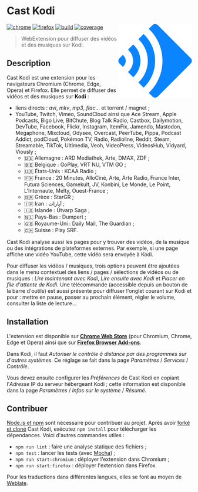 # Cast Kodi

<!-- Utiliser du HTML pour faire flotter l'image à droite. -->
<!-- markdownlint-disable-next-line no-inline-html-->
<img src="src/img/icon.svg" align="right" alt="Logo de Cast Kodi">

[![chrome][img-chrome]][link-chrome]
[![firefox][img-firefox]][link-firefox]
[![build][img-build]][link-build]
[![coverage][img-coverage]][link-coverage]

> WebExtension pour diffuser des vidéos et des musiques sur Kodi.

## Description

Cast Kodi est une extension pour les navigateurs Chromium (Chrome, Edge, Opera)
et Firefox. Elle permet de diffuser des vidéos et des musiques sur **Kodi** :

- liens directs : _avi_, _mkv_, _mp3_, _flac_… et torrent / magnet ;
- YouTube, Twitch, Vimeo, SoundCloud ainsi que Ace Stream, Apple Podcasts,
  Bigo Live, BitChute, Blog Talk Radio, Castbox, Dailymotion, DevTube, Facebook,
  Flickr, Instagram, ItemFix, Jamendo, Mastodon, Megaphone, Mixcloud, Odysee,
  Overcast, PeerTube, Pippa, Podcast Addict, podCloud, Pokémon TV, Radio,
  Radioline, Reddit, Steam, Streamable, TikTok, Ultimedia, Veoh, VideoPress,
  VideosHub, Vidyard, Viously ;
  - 🇩🇪 Allemagne : ARD Mediathek, Arte, DMAX, ZDF ;
  - 🇧🇪 Belgique : GoPlay, VRT NU, VTM GO ;
  - 🇺🇸 États-Unis : KCAA Radio ;
  - 🇫🇷 France : 20 Minutes, AlloCiné, Arte, Arte Radio, France Inter, Futura
    Sciences, Gamekult, JV, Konbini, Le Monde, Le Point, L'Internaute, Melty,
    Ouest-France ;
  - 🇬🇷 Grèce : StarGR ;
  - 🇮🇷 Iran : آپارات<!-- Aparat --> ;
  - 🇮🇸 Islande : Útvarp Saga ;
  - 🇳🇱 Pays-Bas : Dumpert ;
  - 🇬🇧 Royaume-Uni : Daily Mail, The Guardian ;
  - 🇨🇭 Suisse : Play SRF.

Cast Kodi analyse aussi les pages pour y trouver des vidéos, de la musique ou
des intégrations de plateformes externes. Par exemple, si une page affiche une
vidéo YouTube, cette vidéo sera envoyée à Kodi.

Pour diffuser les vidéos / musiques, trois options peuvent être ajoutées dans le
menu contextuel des liens / pages / sélections de vidéos ou de musiques : _Lire
maintenant avec Kodi_, _Lire ensuite avec Kodi_ et _Placer en file d'attente de
Kodi_. Une télécommande (accessible depuis un bouton de la barre d'outils) est
aussi présente pour diffuser l'onglet courant sur Kodi et pour : mettre en
pause, passer au prochain élément, régler le volume, consulter la liste de
lecture…

## Installation

L'extension est disponible sur [**Chrome Web Store**][link-chrome] (pour
Chromium, Chrome, Edge et Opera) ainsi que sur [**Firefox Browser
Add-ons**][link-firefox].

Dans Kodi, il faut _Autoriser le contrôle à distance par des programmes sur
d'autres systèmes_. Ce réglage se fait dans la page _Paramètres_ / _Services_ /
_Contrôle_.

Vous devez ensuite configurer les _Préférences_ de Cast Kodi en copiant
l'_Adresse_ IP du serveur hébergeant Kodi ; cette information est disponible
dans la page _Paramètres_ / _Infos sur le système_ / _Résumé_.

## Contribuer

[Node.js et
npm](https://docs.npmjs.com/downloading-and-installing-node-js-and-npm/) sont
nécessaire pour contribuer au projet. Après avoir [forké et
cloné](https://docs.github.com/en/get-started/quickstart/fork-a-repo) Cast Kodi,
exécutez `npm install` pour télécharger les dépendances. Voici d'autres
commandes utiles :

- `npm run lint` : faire une analyse statique des fichiers ;
- `npm test` : lancer les tests (avec [Mocha](https://mochajs.org/)) ;
- `npm run start:chromium` : déployer l'extension dans Chromium ;
- `npm run start:firefox` : déployer l'extension dans Firefox.

Pour les traductions dans différentes langues, elles se font au moyen de
[Weblate](https://hosted.weblate.org/engage/castkodi/).

[img-chrome]:https://img.shields.io/chrome-web-store/stars/gojlijimdlgjlliggedhakpefimkedmb?label=chrome&logo=googlechrome&logoColor=white
[img-firefox]:https://img.shields.io/amo/stars/castkodi.svg?label=firefox&logo=firefox-browser&logoColor=white
[img-build]:https://img.shields.io/github/workflow/status/regseb/castkodi/CI?logo=github&logoColor=white
[img-coverage]:https://img.shields.io/endpoint?label=coverage&url=https%3A%2F%2Fbadge-api.stryker-mutator.io%2Fgithub.com%2Fregseb%2Fcastkodi%2Fmain

[link-chrome]:https://chrome.google.com/webstore/detail/cast-kodi/gojlijimdlgjlliggedhakpefimkedmb
[link-firefox]:https://addons.mozilla.org/addon/castkodi/
[link-build]:https://github.com/regseb/castkodi/actions/workflows/ci.yml?query=branch%3Amain
[link-coverage]:https://dashboard.stryker-mutator.io/reports/github.com/regseb/castkodi/main
